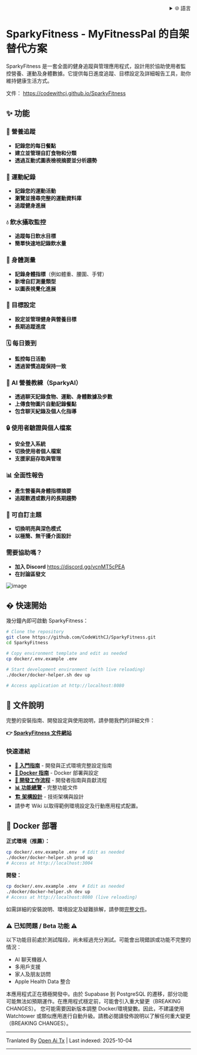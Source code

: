 
<div align="right">
  <details>
    <summary >🌐 語言</summary>
    <div>
      <div align="right">
        <p><a href="https://openaitx.github.io/view.html?user=CodeWithCJ&project=SparkyFitness&lang=en">English</a></p>
        <p><a href="https://openaitx.github.io/view.html?user=CodeWithCJ&project=SparkyFitness&lang=zh-CN">簡體中文</a></p>
        <p><a href="https://openaitx.github.io/view.html?user=CodeWithCJ&project=SparkyFitness&lang=zh-TW">繁體中文</a></p>
        <p><a href="https://openaitx.github.io/view.html?user=CodeWithCJ&project=SparkyFitness&lang=ja">日本語</a></p>
        <p><a href="https://openaitx.github.io/view.html?user=CodeWithCJ&project=SparkyFitness&lang=ko">韓國語</a></p>
        <p><a href="https://openaitx.github.io/view.html?user=CodeWithCJ&project=SparkyFitness&lang=hi">印地語</a></p>
        <p><a href="https://openaitx.github.io/view.html?user=CodeWithCJ&project=SparkyFitness&lang=th">泰語</a></p>
        <p><a href="https://openaitx.github.io/view.html?user=CodeWithCJ&project=SparkyFitness&lang=fr">法語</a></p>
        <p><a href="https://openaitx.github.io/view.html?user=CodeWithCJ&project=SparkyFitness&lang=de">德語</a></p>
        <p><a href="https://openaitx.github.io/view.html?user=CodeWithCJ&project=SparkyFitness&lang=es">西班牙語</a></p>
        <p><a href="https://openaitx.github.io/view.html?user=CodeWithCJ&project=SparkyFitness&lang=it">義大利語</a></p>
        <p><a href="https://openaitx.github.io/view.html?user=CodeWithCJ&project=SparkyFitness&lang=ru">俄語</a></p>
        <p><a href="https://openaitx.github.io/view.html?user=CodeWithCJ&project=SparkyFitness&lang=pt">葡萄牙語</a></p>
        <p><a href="https://openaitx.github.io/view.html?user=CodeWithCJ&project=SparkyFitness&lang=nl">荷蘭語</a></p>
        <p><a href="https://openaitx.github.io/view.html?user=CodeWithCJ&project=SparkyFitness&lang=pl">波蘭語</a></p>
        <p><a href="https://openaitx.github.io/view.html?user=CodeWithCJ&project=SparkyFitness&lang=ar">阿拉伯語</a></p>
        <p><a href="https://openaitx.github.io/view.html?user=CodeWithCJ&project=SparkyFitness&lang=fa">波斯語</a></p>
        <p><a href="https://openaitx.github.io/view.html?user=CodeWithCJ&project=SparkyFitness&lang=tr">土耳其語</a></p>
        <p><a href="https://openaitx.github.io/view.html?user=CodeWithCJ&project=SparkyFitness&lang=vi">越南語</a></p>
        <p><a href="https://openaitx.github.io/view.html?user=CodeWithCJ&project=SparkyFitness&lang=id">印尼語</a></p>
      </div>
    </div>
  </details>
</div>

# SparkyFitness - MyFitnessPal 的自架替代方案

SparkyFitness 是一套全面的健身追蹤與管理應用程式，設計用於協助使用者監控營養、運動及身體數據。它提供每日進度追蹤、目標設定及詳細報告工具，助你維持健康生活方式。

文件： https://codewithcj.github.io/SparkyFitness

## ✨ 功能

### 🍎 營養追蹤

* **記錄您的每日餐點**
* **建立並管理自訂食物和分類**
* **透過互動式圖表檢視摘要並分析趨勢**

### 💪 運動紀錄

* **記錄您的運動活動**
* **瀏覽並搜尋完整的運動資料庫**
* **追蹤健身進展**

### 💧 飲水攝取監控

* **追蹤每日飲水目標**
* **簡單快速地記錄飲水量**

### 📏 身體測量

* **記錄身體指標**（例如體重、腰圍、手臂）
* **新增自訂測量類型**
* **以圖表視覺化進展**

### 🎯 目標設定

* **設定並管理健身與營養目標**
* **長期追蹤進度**

### 🗓️ 每日簽到

* **監控每日活動**
* **透過習慣追蹤保持一致**

### 🤖 AI 營養教練（SparkyAI）

* **透過聊天記錄食物、運動、身體數據及步數**
* **上傳食物圖片自動記錄餐點**
* **包含聊天紀錄及個人化指導**

### 🔒 使用者驗證與個人檔案

* **安全登入系統**
* **切換使用者個人檔案**
* **支援家庭存取與管理**

### 📊 全面性報告

* **產生營養與身體指標摘要**
* **追蹤數週或數月的長期趨勢**

### 🎨 可自訂主題

* **切換明亮與深色模式**
* **以極簡、無干擾介面設計**

### 需要協助嗎？
* **加入 Discord**
  https://discord.gg/vcnMT5cPEA
* **在討論區發文**


![image](https://github.com/user-attachments/assets/ccc7f34e-a663-405f-a4d4-a9888c3197bc)

## � 快速開始

幾分鐘內即可啟動 SparkyFitness：

```bash
# Clone the repository
git clone https://github.com/CodeWithCJ/SparkyFitness.git
cd SparkyFitness

# Copy environment template and edit as needed
cp docker/.env.example .env

# Start development environment (with live reloading)
./docker/docker-helper.sh dev up

# Access application at http://localhost:8080
```

## 📖 文件說明

完整的安裝指南、開發設定與使用說明，請參閱我們的詳細文件：

**👉 [SparkyFitness 文件網站](https://codewithcj.github.io/SparkyFitness)**

### 快速連結

- **[🚀 入門指南](https://codewithcj.github.io/SparkyFitness/developer/getting-started)** - 開發與正式環境完整設定指南
- **[🐳 Docker 指南](https://codewithcj.github.io/SparkyFitness/developer/docker)** - Docker 部署與設定
- **[🔧 開發工作流程](https://codewithcj.github.io/SparkyFitness/developer/workflow)** - 開發者指南與貢獻流程  
- **[📊 功能總覽](https://codewithcj.github.io/SparkyFitness/features/)** - 完整功能文件
- **[🏗️ 架構設計](https://codewithcj.github.io/SparkyFitness/app-overview)** - 技術架構與設計
- 請參考 Wiki 以取得範例環境設定及行動應用程式配置。

## 🐳 Docker 部署

**正式環境（推薦）：**
```bash
cp docker/.env.example .env  # Edit as needed
./docker/docker-helper.sh prod up
# Access at http://localhost:3004
```
**開發：**

```bash
cp docker/.env.example .env  # Edit as needed  
./docker/docker-helper.sh dev up
# Access at http://localhost:8080 (live reloading)
```
如需詳細的安裝說明、環境設定及疑難排解，請參閱[完整文件](https://codewithcj.github.io/SparkyFitness/developer/getting-started)。

### ⚠️ 已知問題 / Beta 功能 ⚠️

以下功能目前處於測試階段，尚未經過充分測試。可能會出現錯誤或功能不完整的情況：

*   AI 聊天機器人
*   多用戶支援
*   家人及朋友訪問
*   Apple Health Data 整合

本應用程式正在積極開發中。由於 Supabase 到 PostgreSQL 的遷移，部分功能可能無法如預期運作。在應用程式穩定前，可能會引入重大變更（BREAKING CHANGES）。
您可能需要因新版本調整 Docker/環境變數。因此，不建議使用 Watchtower 或類似應用進行自動升級。請務必閱讀發佈說明以了解任何重大變更（BREAKING CHANGES）。





---

Tranlated By [Open Ai Tx](https://github.com/OpenAiTx/OpenAiTx) | Last indexed: 2025-10-04

---